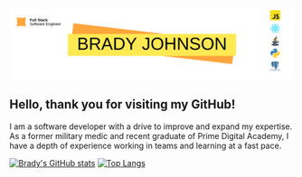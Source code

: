 ![Banner](bradyJohnsonGitHubBanner.png)

## **Hello, thank you for visiting my GitHub!**

I am a software developer with a drive to improve and expand my expertise. As a former military medic and recent graduate of Prime Digital Academy, I have a depth of experience working in teams and learning at a fast pace.

[![Brady's GitHub stats](https://github-readme-stats.vercel.app/api?username=BPJ94487)](https://github.com/BPJ94487/github-readme-stats)   [![Top Langs](https://github-readme-stats.vercel.app/api/top-langs/langs_count=3/?username=BPJ94487)](https://github.com/BPJ94487/github-readme-stats)




